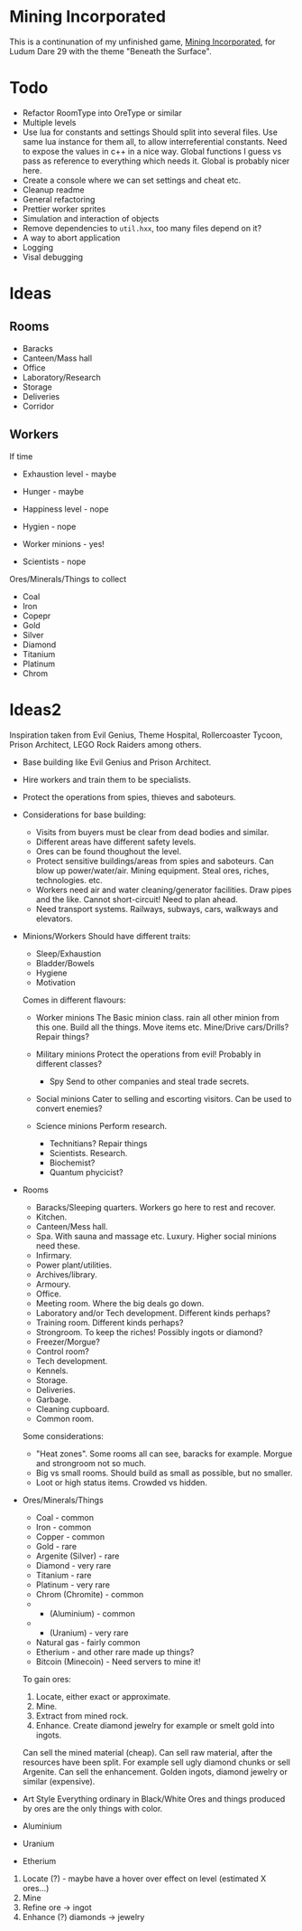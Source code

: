 
Mining Incorporated
===================

This is a continunation of my unfinished game, [Mining Incorporated](https://github.com/treeman/LD29), for Ludum Dare 29 with the theme "Beneath the Surface".

Todo
====

* Refactor RoomType into OreType or similar
* Multiple levels
* Use lua for constants and settings
    Should split into several files. Use same lua instance for them all, to allow interreferential constants.
    Need to expose the values in c++ in a nice way. Global functions I guess vs pass as reference to everything which needs it.
    Global is probably nicer here.
* Create a console where we can set settings and cheat etc.
* Cleanup readme
* General refactoring
* Prettier worker sprites
* Simulation and interaction of objects
* Remove dependencies to `util.hxx`, too many files depend on it?
* A way to abort application
* Logging
* Visal debugging

Ideas
=====

Rooms
-----

* Baracks
* Canteen/Mass hall
* Office
* Laboratory/Research
* Storage
* Deliveries
* Corridor

Workers
-------

If time

* Exhaustion level - maybe
* Hunger - maybe
* Happiness level - nope
* Hygien - nope

* Worker minions - yes!
* Scientists - nope

Ores/Minerals/Things to collect

* Coal
* Iron
* Copepr
* Gold
* Silver
* Diamond
* Titanium
* Platinum
* Chrom

Ideas2
=====

Inspiration taken from Evil Genius, Theme Hospital, Rollercoaster Tycoon, Prison Architect, LEGO Rock Raiders among others.

* Base building like Evil Genius and Prison Architect.
* Hire workers and train them to be specialists.
* Protect the operations from spies, thieves and saboteurs.
* Considerations for base building:
    * Visits from buyers must be clear from dead bodies and similar.
    * Different areas have different safety levels.
    * Ores can be found thoughout the level.
    * Protect sensitive buildings/areas from spies and saboteurs.
        Can blow up power/water/air.
        Mining equipment.
        Steal ores, riches, technologies. etc.
    * Workers need air and water cleaning/generator facilities.
        Draw pipes and the like. Cannot short-circuit! Need to plan ahead.
    * Need transport systems.
        Railways, subways, cars, walkways and elevators.
* Minions/Workers
    Should have different traits:
    * Sleep/Exhaustion
    * Bladder/Bowels
    * Hygiene
    * Motivation

    Comes in different flavours:
    * Worker minions
        The Basic minion class. rain all other minion from this one.
        Build all the things.
        Move items etc.
        Mine/Drive cars/Drills?
        Repair things?
    * Military minions
        Protect the operations from evil!
        Probably in different classes?
        * Spy
            Send to other companies and steal trade secrets.
    * Social minions
        Cater to selling and escorting visitors. Can be used to convert enemies?
    * Science minions
        Perform research.

        * Technitians? Repair things
        * Scientists. Research.
        * Biochemist?
        * Quantum phycicist?
* Rooms
    * Baracks/Sleeping quarters. Workers go here to rest and recover.
    * Kitchen.
    * Canteen/Mess hall.
    * Spa. With sauna and massage etc. Luxury. Higher social minions need these.
    * Infirmary.
    * Power plant/utilities.
    * Archives/library.
    * Armoury.
    * Office.
    * Meeting room. Where the big deals go down.
    * Laboratory and/or Tech development.
        Different kinds perhaps?
    * Training room.
        Different kinds perhaps?
    * Strongroom. To keep the riches! Possibly ingots or diamond?
    * Freezer/Morgue?
    * Control room?
    * Tech development.
    * Kennels.
    * Storage.
    * Deliveries.
    * Garbage.
    * Cleaning cupboard.
    * Common room.

    Some considerations:

    * "Heat zones". Some rooms all can see, baracks for example. Morgue and strongroom not so much.
    * Big vs small rooms. Should build as small as possible, but no smaller.
    * Loot or high status items. Crowded vs hidden.

* Ores/Minerals/Things
    * Coal - common
    * Iron - common
    * Copper - common
    * Gold - rare
    * Argenite (Silver) - rare
    * Diamond - very rare
    * Titanium - rare
    * Platinum - very rare
    * Chrom (Chromite) - common
    * - (Aluminium) - common
    * - (Uranium) - very rare
    * Natural gas - fairly common
    * Etherium - and other rare made up things?
    * Bitcoin (Minecoin) - Need servers to mine it!

    To gain ores:

    1. Locate, either exact or approximate.
    2. Mine.
    3. Extract from mined rock.
    4. Enhance. Create diamond jewelry for example or smelt gold into ingots.

    Can sell the mined material (cheap).
    Can sell raw material, after the resources have been split. For example sell ugly diamond chunks or sell Argenite.
    Can sell the enhancement. Golden ingots, diamond jewelry or similar (expensive).

* Art Style
    Everything ordinary in Black/White
    Ores and things produced by ores are the only things with color.

* Aluminium
* Uranium
* Etherium

1. Locate (?) - maybe have a hover over effect on level (estimated X ores...)
2. Mine
3. Refine      ore -> ingot
4. Enhance (?) diamonds -> jewelry

